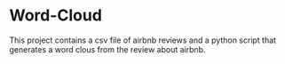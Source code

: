 # Word-Cloud
This project contains a csv file of airbnb reviews and a python script that generates a word clous from the review about airbnb. 
